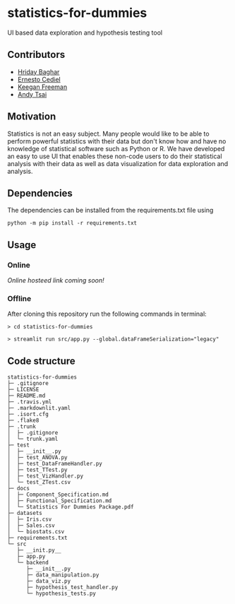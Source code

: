# statistics-for-dummies
UI based data exploration and hypothesis testing tool

## Contributors
- [Hriday Baghar](https://github.com/hbaghar)
- [Ernesto Cediel](https://github.com/emcediel)
- [Keegan Freeman](https://github.com/kafreeman22)
- [Andy Tsai](https://github.com/andyctsai)

## Motivation
Statistics is not an easy subject. Many people would like to be able to perform powerful statistics with their data but don't know how and have no knowledge of statistical software such as Python or R. We have developed an easy to use UI that enables these non-code users to do their statistical analysis with their data as well as data visualization for data exploration and analysis. 

## Dependencies
The dependencies can be installed from the requirements.txt file using

```
python -m pip install -r requirements.txt
```

## Usage

### Online 
_Online hosteed link coming soon!_

### Offline 
After cloning this repository run the following commands in terminal:
```
> cd statistics-for-dummies

> streamlit run src/app.py --global.dataFrameSerialization="legacy"
``` 

## Code structure
```
statistics-for-dummies
├─ .gitignore
├─ LICENSE
├─ README.md
├─ .travis.yml
├─ .markdownlit.yaml
├─ .isort.cfg
├─ .flake8
├─ .trunk
│  ├─ .gitignore
│  └─ trunk.yaml
├─ test
│  ├─ __init__.py
│  ├─ test_ANOVA.py
│  ├─ test_DataFrameHandler.py
│  ├─ test_TTest.py
│  ├─ test_VizHandler.py
│  └─ test_ZTest.csv
├─ docs
│  ├─ Component_Specification.md
│  ├─ Functional_Specification.md
│  └─ Statistics For Dummies Package.pdf
├─ datasets
│  ├─ Iris.csv
│  ├─ Sales.csv
│  └─ biostats.csv
├─ requirements.txt
└─ src
   ├─ __init.py__
   ├─ app.py
   └─ backend
      ├─ __init__.py
      ├─ data_manipulation.py
      ├─ data_viz.py
      ├─ hypothesis_test_handler.py
      └─ hypothesis_tests.py

```